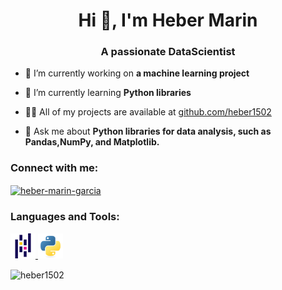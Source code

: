 <h1 align="center">Hi 👋, I'm Heber Marin</h1>
<h3 align="center">A passionate DataScientist</h3>

- 🔭 I’m currently working on **a machine learning project**

- 🌱 I’m currently learning **Python libraries**

- 👨‍💻 All of my projects are available at [github.com/heber1502](github.com/heber1502)

- 💬 Ask me about **Python libraries for data analysis, such as Pandas,NumPy, and Matplotlib.**

<h3 align="left">Connect with me:</h3>
<p align="left">
<a href="https://linkedin.com/in/heber-marin-garcia" target="blank"><img align="center" src="https://raw.githubusercontent.com/rahuldkjain/github-profile-readme-generator/master/src/images/icons/Social/linked-in-alt.svg" alt="heber-marin-garcia" height="30" width="40" /></a>
</p>

<h3 align="left">Languages and Tools:</h3>
<p align="left"> <a href="https://pandas.pydata.org/" target="_blank" rel="noreferrer"> <img src="https://raw.githubusercontent.com/devicons/devicon/2ae2a900d2f041da66e950e4d48052658d850630/icons/pandas/pandas-original.svg" alt="pandas" width="40" height="40"/> </a> <a href="https://www.python.org" target="_blank" rel="noreferrer"> <img src="https://raw.githubusercontent.com/devicons/devicon/master/icons/python/python-original.svg" alt="python" width="40" height="40"/> </a> </p>

<p><img align="center" src="https://github-readme-stats.vercel.app/api/top-langs?username=heber1502&show_icons=true&locale=en&layout=compact" alt="heber1502" /></p>
